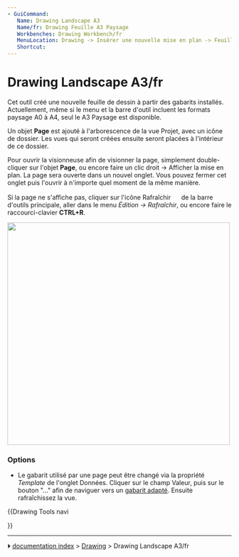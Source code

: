 ```yaml
---
- GuiCommand:
   Name: Drawing Landscape A3
   Name/fr: Drawing Feuille A3 Paysage
   Workbenches: Drawing Workbench/fr
   MenuLocation: Drawing -> Insérer une nouvelle mise en plan -> Feuille A3 paysage
   Shortcut: 
---
```


# Drawing Landscape A3/fr

Cet outil créé une nouvelle feuille de dessin à partir des gabarits installés. Actuellement, même si le menu et la barre d\'outil incluent les formats paysage A0 à A4, seul le A3 Paysage est disponible.

Un objet **Page** est ajouté à l\'arborescence de la vue Projet, avec un icône de dossier. Les vues qui seront créées ensuite seront placées à l\'intérieur de ce dossier.

Pour ouvrir la visionneuse afin de visionner la page, simplement double-cliquer sur l\'objet **Page**, ou encore faire un clic droit → Afficher la mise en plan. La page sera ouverte dans un nouvel onglet. Vous pouvez fermer cet onglet puis l\'ouvrir à n\'importe quel moment de la même manière.

Si la page ne s\'affiche pas, cliquer sur l\'icône Rafraîchir <img alt="" src=images/view-refresh.png  style="width:16px;"> de la barre d\'outils principale, aller dans le menu *Édition → Rafraîchir*, ou encore faire le raccourci-clavier **CTRL+R**.

<img alt="" src=images/Drawing_Page.png  style="width:500px;">

### Options

-   Le gabarit utilisé par une page peut être changé via la propriété *Template* de l\'onglet Données. Cliquer sur le champ Valeur, puis sur le bouton \"\...\" afin de naviguer vers un [gabarit adapté](Drawing_templates/fr.md). Ensuite rafraîchissez la vue.





{{Drawing Tools navi

}}



---
⏵ [documentation index](../README.md) > [Drawing](Category_Drawing.md) > Drawing Landscape A3/fr
